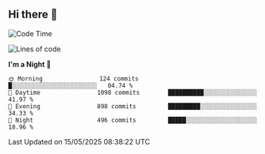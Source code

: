 ## Hi there 👋

<!--
**Wangmerlyn/Wangmerlyn** is a ✨ _special_ ✨ repository because its `README.md` (this file) appears on your GitHub profile.

Here are some ideas to get you started:

- 🔭 I’m currently working on ...
- 🌱 I’m currently learning ...
- 👯 I’m looking to collaborate on ...
- 🤔 I’m looking for help with ...
- 💬 Ask me about ...
- 📫 How to reach me: ...
- 😄 Pronouns: ...
- ⚡ Fun fact: ...
-->
<!--START_SECTION:waka-->
![Code Time](http://img.shields.io/badge/Code%20Time-292%20hrs%206%20mins-blue)

![Lines of code](https://img.shields.io/badge/From%20Hello%20World%20I%27ve%20Written-12.2%20million%20lines%20of%20code-blue)

**I'm a Night 🦉** 

```text
🌞 Morning                124 commits         █░░░░░░░░░░░░░░░░░░░░░░░░   04.74 % 
🌆 Daytime                1098 commits        ██████████░░░░░░░░░░░░░░░   41.97 % 
🌃 Evening                898 commits         █████████░░░░░░░░░░░░░░░░   34.33 % 
🌙 Night                  496 commits         █████░░░░░░░░░░░░░░░░░░░░   18.96 % 
```



 Last Updated on 15/05/2025 08:38:22 UTC
<!--END_SECTION:waka-->
